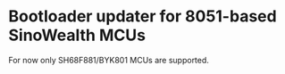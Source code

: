 # Bootloader updater for 8051-based SinoWealth MCUs
For now only SH68F881/BYK801 MCUs are supported.
